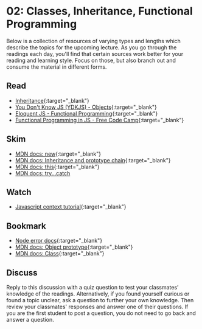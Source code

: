02: Classes, Inheritance, Functional Programming
======================================================================================

Below is a collection of resources of varying types and lengths which describe the topics for the upcoming lecture.  As you go through the readings each day, you'll find that certain sources work better for your reading and learning style. Focus on those, but also branch out and consume the material in different forms.

## Read
* [Inheritance](https://medium.com/javascript-scene/3-different-kinds-of-prototypal-inheritance-es6-edition-32d777fa16c9){:target="_blank"}
* [You Don't Know JS (YDKJS) - Objects](https://github.com/getify/You-Dont-Know-JS/tree/master/this%20%26%20object%20prototypes){:target="_blank"}
* [Eloquent JS - Functional Programming](https://eloquentjavascript.net/1st_edition/chapter6.html){:target="_blank"}
* [Functional Programming in JS - Free Code Camp](https://medium.freecodecamp.org/functional-programming-in-js-with-practical-examples-part-1-87c2b0dbc276){:target="_blank"}

## Skim
* [MDN docs: new](https://developer.mozilla.org/en-US/docs/Web/JavaScript/Reference/Operators/new){:target="_blank"}
* [MDN docs: Inheritance and prototype chain](https://developer.mozilla.org/en-US/docs/Web/JavaScript/Inheritance_and_the_prototype_chain){:target="_blank"}
* [MDN docs: this](https://developer.mozilla.org/en-US/docs/Web/JavaScript/Reference/Operators/this){:target="_blank"}
* [MDN docs: try...catch](https://developer.mozilla.org/en-US/docs/Web/JavaScript/Reference/Statements/try...catch)

## Watch
* [Javascript context tutorial](https://www.youtube.com/watch?v=fjJoX9F_F5g){:target="_blank"}

## Bookmark
* [Node error docs](https://nodejs.org/dist/latest-v6.x/docs/api/errors.html){:target="_blank"}
* [MDN docs: Object prototype](https://developer.mozilla.org/en-US/docs/Web/JavaScript/Reference/Global_Objects/Object/prototype){:target="_blank"}
* [MDN docs: Class](https://developer.mozilla.org/en-US/docs/Web/JavaScript/Reference/Classes){:target="_blank"}

## Discuss

Reply to this discussion with a quiz question to test your classmates’ knowledge of the readings. Alternatively, if you found yourself curious or found a topic unclear, ask a question to further your own knowledge. Then review your classmates' responses and answer one of their questions. If you are the first student to post a question, you do not need to go back and answer a question.
